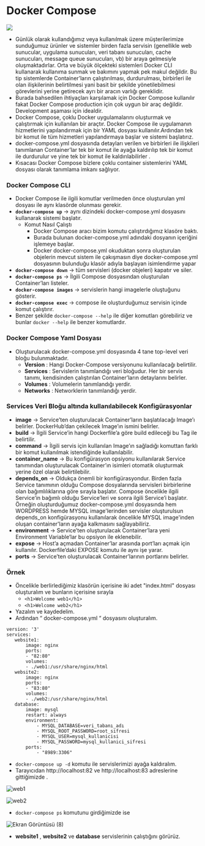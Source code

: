 # Docker Compose
![](https://miro.medium.com/max/485/1*hxQhAq2bjDk_Cxctp1lEhA.png)

- Günlük olarak kullandığımız veya kullanılmak üzere müşterilerimize sunduğumuz ürünler ve sistemler birden fazla servisin (genellikle web sunucular, uygulama sunucuları, veri tabanı sunucuları, cache sunucuları, message queue sunucuları, vb) bir araya gelmesiyle oluşmaktadırlar. Orta ve büyük ölçekteki sistemleri Docker CLI kullanarak kullanıma sunmak ve bakımını yapmak pek makul değildir. Bu tip sistemlerde Container’ların çalıştırılması, durdurulması, birbirleri ile olan ilişkilerinin belirtilmesi yani basit bir şekilde yönetilebilmesi görevlerini yerine getirecek ayrı bir aracın varlığı gereklidir.
- Burada bahsedilen ihtiyaçları karşılamak için Docker Compose kullanılır fakat Docker Compose production için çok uygun bir araç değildir. Development aşaması için idealdir.
- Docker Compose, çoklu Docker uygulamalarını oluşturmak ve çalıştırmak için kullanılan bir araçtır. Docker Compose ile uygulamanın hizmetlerini yapılandırmak için bir YAML dosyası kullanılır.Ardından tek bir komut ile tüm hizmetleri yapılandırmaya başlar ve sistemi başlatırız. 
- docker-compose.yml dosyasında detayları verilen ve birbirleri ile ilişkileri tanımlanan Container’lar tek bir komut ile ayağa kaldırılıp tek bir komut ile durdurulur ve yine tek bir komut ile kaldırılabilirler .
- Kısacası Docker Compose bizlere çoklu container sistemlerini YAML dosyası olarak tanımlama imkanı sağlıyor.

### Docker Compose CLI
- Docker Compose ile ilgili komutlar verilmeden önce oluşturulan yml dosyası ile aynı klasörde olunması gerekir.
- **`docker-compose up`** -> aynı dizindeki docker-compose.yml dosyasını kullanarak sistemi başlatır.
  - Komut Nasıl Çalıştı
    - Docker Compose aracı bizim komutu çalıştırdığımız klasöre baktı.
    - Burada bulunan docker-compose.yml adındaki dosyanın içeriğini işlemeye başlar.
    - Docker docker-compose.yml okuduktan sonra oluşturulan objelerin mevcut sistem ile çakışmasın diye docker-compose.yml dosyasının bulunduğu klasör adıyla başlayan isimlendirme yapar
- **`docker-compose down`** -> tüm servisleri (docker objeleri) kapatır ve siler.
- **`docker-compose ps`** -> İlgili Compose dosyasından oluşturulan Container’ları listeler.
- **`docker-compose images`** -> servislerin hangi imagelerle oluştuğunu gösterir.
- **`docker-compose exec`** -> compose ile oluşturduğumuz servisin içinde komut çalıştırır.
- Benzer şekilde `docker-compose --help` ile diğer komutları görebiliriz ve bunlar `docker --help` ile benzer komutlardır.

### Docker Compose Yaml Dosyası
- Oluşturulacak docker-compose.yml dosyasında 4 tane top-level veri bloğu bulunmaktadır.
  - **Version** : Hangi Docker-Compose versiyonunu kullanılacağı belirtilir.
  - **Services** : Servislerin tanımlandığı veri bloğudur. Her bir servis tanımı, kendisinden çalıştırılan Container’ların detaylarını belirler.
  - **Volumes** : Volumelerin tanımlandığı yerdir.
  - **Networks** : Networklerin tanımlandığı yerdir.
### Services Veri Bloğu altında kullanılabilecek Konfigürasyonlar 
- **image** -> Service’ten oluşturulacak Container’ların başlatılacağı Image’ı belirler. DockerHub’dan çekilecek Image’ın ismini belirler.
- **build** -> İlgili Service’in hangi Dockerfile’a göre build edileceği bu Tag ile belirtilir. 
- **command** -> İlgili servis için kullanılan Image’ın sağladığı komuttan farklı bir komut kullanılmak istendiğinde kullanılabilir.
- **container_name** -> Bu konfigürasyon opsiyonu kullanılarak Service tanımından oluşturulacak Container’ın isimleri otomatik oluşturmak yerine özel olarak belirtilebilir.
- **depends_on** -> Oldukça önemli bir konfigürasyondur. Birden fazla Service tanımının olduğu Compose dosyalarında servisleri birbirlerine olan bağımlılıklarına göre sırayla başlatır. Compose öncelikle ilgili Service’in bağımlı olduğu Service’leri ve sonra ilgili Service’i başlatır. Örneğin oluşturduğumuz docker-compose.yml dosyasında hem WORDPRESS hemde MYSQL image'lerinden servisler oluşturulsun depends_on konfigürasyonu kullanılarak öncelikle MYSQL image'inden oluşan container'ların ayağa kalkmasını sağlayabiliriz.
- **environment** -> Service’ten oluşturulacak Container’lara yeni Environment Variable’lar bu opsiyon ile eklenebilir.
- **expose** -> Host’a açmadan Container’lar arasında port’ları açmak için kullanılır. Dockerfile’daki EXPOSE komutu ile aynı işe yarar.
- **ports** -> Service’ten oluşturulacak Container’larının portlarını belirler.

### Örnek 

- Öncelikle berlirlediğimiz klasörün içerisine iki adet "index.html" dosyası oluşturalım ve bunların içerisine sırayla
  - `<h1>Welcome web1</h1>`
  - `<h1>Welcome web2</h1>`
- Yazalım ve kaydedelim.
- Ardından “ docker-compose.yml “ dosyasını oluşturalım. 

 ```
version: '3'
services:
    website1:
        image: nginx
        ports:
        - "82:80"
        volumes:
        - ./web1:/usr/share/nginx/html
    website2:
        image: nginx
        ports:
        - "83:80"
        volumes:
        - ./web2:/usr/share/nginx/html
    database:
        image: mysql
        restart: always
        environment:
            - MYSQL_DATABASE=veri_tabanı_adı
            - MYSQL_ROOT_PASSWORD=root_sifresi
            - MYSQL_USER=mysql_kullanicisi
            - MYSQL_PASSWORD=mysql_kullanici_sifresi
        ports:
            - "8989:3306"
```
- `docker-compose up -d` komutu ile servislerimizi ayağa kaldıralım.
- Tarayıcıdan http://localhost:82 ve http://localhost:83 adreslerine gittiğimizde .

![web1](https://user-images.githubusercontent.com/98760765/182806460-c913b715-9569-4b3a-8bd1-c85a63055da1.png)

![web2](https://user-images.githubusercontent.com/98760765/182806479-75cb1c0c-4524-4f73-a20b-d7fe305873e3.png)


- `docker-compose ps` komutunu girdiğimizde ise

![Ekran Görüntüsü (8)](https://user-images.githubusercontent.com/98760765/182806704-203cd3b3-9411-4594-8ecb-d00ae70905d5.png)

- **website1** , **website2** ve **database** servislerinin çalıştığını görürüz.
